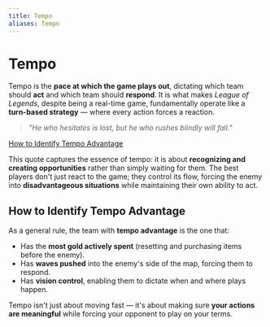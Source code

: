 ```yaml
---
title: Tempo
aliases: Tempo
---
```


# Tempo

Tempo is the **pace at which the game plays out**, dictating which team should **act** and which team should **respond**. It is what makes _League of Legends_, despite being a real-time game, fundamentally operate like a **turn-based strategy** — where every action forces a reaction.

> _"He who hesitates is lost, but he who rushes blindly will fall."_

[How to Identify Tempo Advantage](#How%20to%20Identify%20Tempo%20Advantage)

This quote captures the essence of tempo: it is about **recognizing and creating opportunities** rather than simply waiting for them. The best players don't just react to the game; they control its flow, forcing the enemy into **disadvantageous situations** while maintaining their own ability to act.

## How to Identify Tempo Advantage

As a general rule, the team with **tempo advantage** is the one that:

- Has the **most gold actively spent** (resetting and purchasing items before the enemy).
- Has **waves pushed** into the enemy's side of the map, forcing them to respond.
- Has **vision control**, enabling them to dictate when and where plays happen.

Tempo isn't just about moving fast — it's about making sure **your actions are meaningful** while forcing your opponent to play on your terms.
